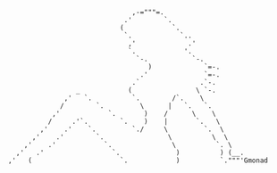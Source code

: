## 
                                    ,-="""=.
                                  .'        `.
                                 (            `.
                                  `.            `..
                                   ,'             .'
                                   `.            '.
                                     `-.           `-.
                                        )             `=-.
                                      .'              `=-.
                                    .`               .`-.
                      _            (                \ `-.
                   ,'   `.          `.        /`.    \
                  /        `.         \      |   `.   `.
                ,'            `.       )    /      \    \
               /     .'`.        `.    )    |       `.   \
             ,'    .'    `.         `./     \         `.  \
           ,'    .'        `.                \          \  \
         ,'    .'            `.               \          `. \
       ,'   .'                 `.              )          ) (__.
     ,'   (                      `.            )          `."""'Gmonad




<!--
**Milkyxdt/Milkyxdt** is a ✨ _special_ ✨ repository because its `README.md` (this file) appears on your GitHub profile.

Here are some ideas to get you started:

- 🔭 I’m currently working on ...
- 🌱 I’m currently learning ...
- 👯 I’m looking to collaborate on ...
- 🤔 I’m looking for help with ...
- 💬 Ask me about ...
- 📫 How to reach me: ...
- 😄 Pronouns: ...
- ⚡ Fun fact: ...
-->
